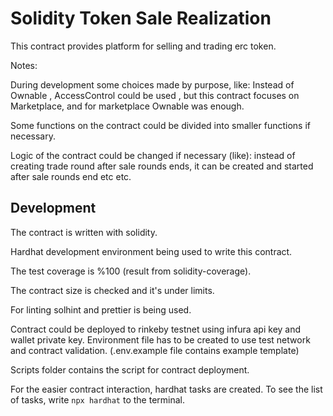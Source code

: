 # Solidity Token Sale Realization

This contract provides platform for selling and trading erc token.

Notes:

During development some choices made by purpose, like:
Instead of Ownable , AccessControl could be used , but this contract focuses on Marketplace, and for marketplace Ownable was enough.

Some functions on the contract could be divided into smaller functions if necessary.

Logic of the contract could be changed if necessary (like): instead of creating trade round after sale rounds ends, it can be created and started after sale rounds end etc etc. 
## Development

The contract is written with solidity.

Hardhat development environment being used to write this contract.

The test coverage is %100 (result from solidity-coverage).

The contract size is checked and it's under limits.

For linting solhint and prettier is being used.

Contract could be deployed to rinkeby testnet using infura api key and wallet private key.
Environment file has to be created to use test network and contract validation. (.env.example file contains example template)

Scripts folder contains the script for contract deployment.

For the easier contract interaction, hardhat tasks are created.
To see the list of tasks, write `npx hardhat` to the terminal.